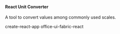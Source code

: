 #### React Unit Converter
A tool to convert values among commonly used scales.

create-react-app
office-ui-fabric-react